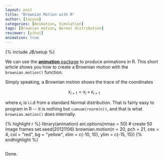 ```yaml
---
layout: post
title: "Brownian Motion with R"
author: [taiyun]
categories: [Animation, Simulation]
tags: [Brownian motion, Normal distribution]
reviewer: [yihui]
animation: true
---
```

{% include JB/setup %}

We can use the [**animation** package](http://yihui.name/animation) to produce animations in R.
This short article shows you how to create a Brownian motion with the `brownian.motion()` function.

Simply speaking, a Brownian motion shows the trace of the coordinates

$$x_{i+1}=x_{i}+\epsilon_{i+1}$$

where $\epsilon_i$ is i.i.d from a standard Normal distribution. That is fairly easy to program in
R -- it is nothing but `cumsum(rnorm(n))`, and that is what `brownian.motion()` does internally.


{% highlight r %}
library(animation)
ani.options(nmax = 50)  # create 50 image frames
set.seed(20121106)
brownian.motion(n = 20, pch = 21, cex = 4, col = "red", bg = "yellow", 
  xlim = c(-10, 10), ylim = c(-15, 15))
{% endhighlight %}


<div class="scianimator">
<div id="bw_fun" style="display: inline-block;">
</div>
</div>
<script type="text/javascript">
  (function($) {
    $(document).ready(function() {
      var imgs = Array(50);
      for (i=0; ; i++) {
        if (i == imgs.length) break;
        imgs[i] = "http://isu.r-forge.r-project.org/vistat/2012-11-06-brownian-motion-with-r/bw-fun" + (i + 1) + ".png";
      }
      $("#bw_fun").scianimator({
          "images": imgs,
          "delay": 200,
          "controls": ["first", "previous", "play", "next", "last", "loop", "speed"],
      });
      $("#bw_fun").scianimator("play");
    });
  })(jQuery);
</script>


Done.
